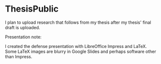 # ThesisPublic

I plan to upload research that follows from my thesis after my thesis' final draft is uploaded.


Presentation note:

I created the defense presentation with LibreOffice Impress and LaTeX. Some LaTeX images are blurry in Google Slides and perhaps software other than Impress.
